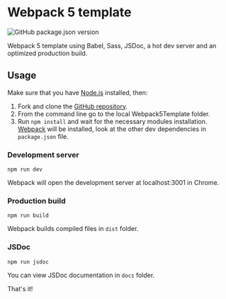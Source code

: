 # Webpack 5 template
![GitHub package.json version](https://img.shields.io/github/package-json/v/marcellosurdi/Webpack5Template)

Webpack 5 template using Babel, Sass, JSDoc, a hot dev server and an optimized production build.

## Usage
Make sure that you have [Node.js](http://nodejs.org/) installed, then:
1. Fork and clone the [GitHub repository](https://github.com/marcellosurdi/Webpack5Template).
2. From the command line go to the local Webpack5Template folder.
3. Run `npm install` and wait for the necessary modules installation. [Webpack](https://webpack.js.org/guides/installation/#root) will be installed, look at the other dev dependencies in `package.json` file.

### Development server
```
npm run dev
```
Webpack will open the development server at localhost:3001 in Chrome.

### Production build
```
npm run build
```
Webpack builds compiled files in `dist` folder.

### JSDoc
```
npm run jsdoc
```
You can view JSDoc documentation in `docs` folder.

That's it!
